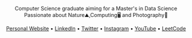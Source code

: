 <p align="center">
Computer Science graduate aiming for a Master's in Data Science
<br>
Passionate about Nature⛰️,Computing🖥️ and Photography📸
</p>

<p align="center">
  <a href="https://luciancrainic.github.io/" target="_blank">Personal Website</a> •
  <a href="https://www.linkedin.com/in/lucian-dorin-crainic-705510183/" target="_blank">LinkedIn</a> •
  <a href="https://twitter.com/luciancrainic" target="_blank">Twitter</a> •
  <a href="https://instagram.com/luciancrainic" target="_blank">Instagram</a> •
  <a href="https://www.youtube.com/@luciancrainic" target="_blank">YouTube</a> •
  <a href="https://leetcode.com/luciancrainic/" target="_blank">LeetCode</a>
</p>
                                       
